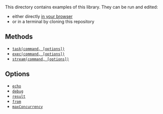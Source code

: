 This directory contains examples of this library. They can be run and edited:

- either directly [in your browser](https://repl.it/@ehmicky/gulp-execa)
- or in a terminal by cloning this repository

## Methods

- [`task(command, [options])`](task.gulpfile.js)
- [`exec(command, [options])`](exec.gulpfile.js)
- [`stream(command, [options])`](stream.gulpfile.js)

## Options

- [`echo`](echo.gulpfile.js)
- [`debug`](debug.gulpfile.js)
- [`result`](result.gulpfile.js)
- [`from`](from.gulpfile.js)
- [`maxConcurrency`](max_concurrency.gulpfile.js)
